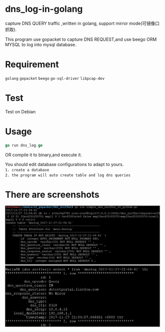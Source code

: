 # dns_log-in-golang
  capture DNS QUERY  traffic ,written in golang,  support mirror mode(可镜像口抓取).   
  
  This program use gopacket to capture DNS REQUEST,and use beego ORM MYSQL to log into mysql database.

# Requirement
  `golang` `gopacket` `beego` `go-sql-driver` `libpcap-dev`

# Test
Test on Debian 

# Usage
```go
go run dns_log.go
```
OR compile it to binary,and execute it.

You should edit database configurations to adapt to yours.   
`1. create a database`  
`2. the program will auto create table and log dns queries`

# There are screenshots
![](https://github.com/chuanjiesun/dns_log-in-golang/blob/master/g1.JPG)  
![](https://github.com/chuanjiesun/dns_log-in-golang/blob/master/g2.JPG)

